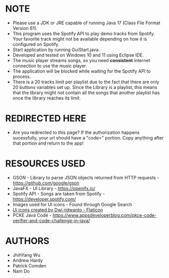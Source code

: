 # NOTE
  - Please use a JDK or JRE capable of running Java 17 (Class File Format Version 61).
  - This program uses the Spotify API to play demo tracks from Spotify. Your favorite track might not be available depending on how it is configured on Spotify.
  - Start application by running GuiStart.java.
  - Developed and tested on Windows 10 and 11 using Eclipse IDE.
  - The music player streams songs, so you need **consistent** internet connection to use the music player.
  - The application will be blocked while waiting for the Spotify API to process.
  - There is a 20 tracks limit per playlist due to the fact that there are only 20 buttons variables set up. Since the Library is a playlist, this means that the library might not contain all the songs that another playlist has once the library reaches its limit.

# REDIRECTED HERE
  - Are you redirected to this page? If the authorization happens sucessfully, your url should have a "code=" portion. Copy anything after that portion and return to the app!

# RESOURCES USED
  - GSON            - Library to parse JSON objects returned from HTTP requests - https://github.com/google/gson
  - JavaFX          - UI Library - https://openjfx.io/
  - Spotify API     - Songs are taken from Spotify - https://developer.spotify.com/
  - Images used for UI icons - Found through Google Search
  - [Ui icons created by Dwi ridwanto - Flaticon](https://www.flaticon.com/free-icons/ui)
  - PCKE Java Code  - https://www.appsdeveloperblog.com/pkce-code-verifier-and-code-challenge-in-java/

# AUTHORS
  - JhihYang Wu
  - Andrew Hardy
  - Patrick Comden
  - Nam Do
